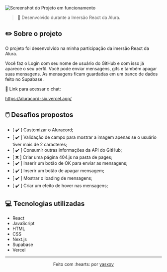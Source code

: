 <img src="src/assets/img/screenshot.png" alt="Screenshot do Projeto em funcionamento">

>📖 Desenvolvido durante a Imersão React da Alura.

## ✏️ Sobre o projeto

O projeto foi desenvolvido na minha participação da imersão React da Alura. 

Você faz o Login com seu nome de usuário do GitHub e com isso já aparece o seu perfil. Você pode enviar mensagens, gifs e também apagar suas mensagens.
As mensagens ficam guardadas em um banco de dados feito no Supabase.

 🔗 Link para acessar o chat:

https://aluracord-six.vercel.app/


## 🖱️ Desafios propostos

- [ ✔️ ] Customizar o Aluracord;
- [ ✔️ ] Validação de campo para mostrar a imagem apenas se o usuário tiver mais de 2 caracteres;
- [ ✔️ ] Consumir outras informações da API do GitHub;
- [ ❌ ] Criar uma página 404.js na pasta de pages;
- [ ✔️ ] Inserir um botão de OK para enviar as mensagens;
- [ ✔️ ] Inserir um botão de apagar mensagem;
- [ ✔️ ] Mostrar o loading de mensagens;
- [ ✔️ ] Criar um efeito de hover nas mensagens;

## 💻 Tecnologias utilizadas

- React
- JavaScript
- HTML
- CSS
- Next.js
- Supabase
- Vercel

---------------------------

<p align="center">
Feito com :hearts: por <a href="https://github.com/yasxxv">yasxxv</a>
